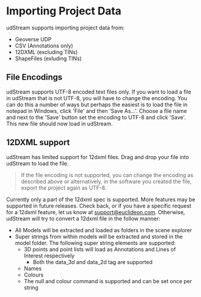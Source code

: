 # Importing Project Data

udStream supports importing project data from:
  - Geoverse UDP
  - CSV (Annotations only)
  - 12DXML (excluding TINs)
  - ShapeFiles (exluding TINs)

## File Encodings

udStream supports UTF-8 encoded text files only. If you want to load a file in udStream that is not UTF-8, you will have to change the encoding. You can do this a number of ways but perhaps the easiest is to load the file in notepad in Windows, click 'File' and then 'Save As...'. Choose a file name and next to the 'Save' button set the encoding to UTF-8 and click 'Save'. This new file should now load in udStream.

## 12DXML support

udStream has limited support for 12dxml files. Drag and drop your file into udStream to load the file.

> If the file encoding is not supported, you can change the encoding as described above or alternatively, in the software you created the file, export the project again as UTF-8.

Currently only a part of the 12dxml spec is supported. More features may be supported in future releases.
Check back, or if you have a specific request for a 12dxml feature, let us know at <support@euclideon.com>. Otherwise, udStream will try to convert a 12dxml file in the follow manner:

- All Models will be extracted and loaded as folders in the scene explorer
- Super strings from within models will be extracted and stored in the model folder. The following super string elements are supported:
    -   3D points and point lists will load as Annotations and Lines of Interest respectively
        - Both the data\_3d and data\_2d tag are supported
    -   Names
    -   Colours
    -   The null and colour command is supported and can be set once per string
